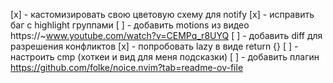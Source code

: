 [x] - кастомизировать свою цветовую схему для notify
[x] - исправить баг с highlight группами
[ ] - добавить motions из видео https://~www.youtube.com/watch?v=CEMPq_r8UYQ
[ ] - добавить diff для разрешения конфликтов
[x] - попробовать lazy в виде return {}
[ ] - настроить cmp (хоткеи и вид для меня подсказки)
[ ] - добавить плагин https://github.com/folke/noice.nvim?tab=readme-ov-file
